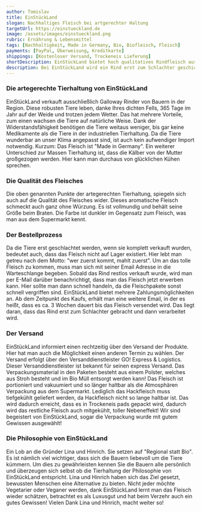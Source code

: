 ```yaml
---
author: Tomislav
title: EinStückLand
slogan: Nachhaltiges Fleisch bei artgerechter Haltung
targetUrl: https://einstueckland.de
image: /assets/images/einstueckland.png
rubric: Ernährung & Lebensmittel
tags: [Nachhaltigkeit, Made in Germany, Bio, Biofleisch, Fleisch]
payments: [PayPal, Überweisung, Kreditkarte]
shippings: [Kostenloser Versand, Trockeneis Lieferung]
shortDescription: EinStückLand bietet hoch qualitatives Rindfleisch aus artgerechter, regionaler und respektvoller Tierhaltung an.
description: Bei EinStückLand wird ein Rind erst zum Schlachter geschickt wenn es restlos verkauft wurde. EinStückLand etzt auf Regionalität und bezieht seine Galloway Rinder ausschließlich von Bauern in Schleswig-Holstein. Die Herkunft der Rinder ist sehr transparent gestaltet und kann zu 100% zurückverfolgt werden. Das Rind wird von einem Schlachter in der Nähe verarbeitet, portioniert und abgepackt. Der Vorteil daran ist, dass die Tiere keine langen und stressigen Transportwerge zurücklegen müssen. Dieses nachhaltige Konzept überzeugt!
---
```


### Die artegerechte Tierhaltung von EinStückLand

EinStückLand verkauft ausschließlich Galloway Rinder von Bauern in der Region. Diese robusten Tiere leben, danke Ihres dichten Fells, 365 Tage im Jahr auf der Weide und trotzen jedem Wetter. Das hat mehrere Vorteile, zum einen wachsen die Tiere auf natürliche Weise. Dank der Widerstandsfähigkeit benötigen die Tiere weitaus weniger, bis gar keine Medikamente als die Tiere in der industriellen Tierhaltung. Da die Tiere wunderbar an unser Klima angepasst sind, ist auch kein aufwendiger Import notwendig. Kurzum: Das Fleisch ist "Made in Germany". Ein weiterer Unterschied zur Massen Tierhaltung ist, dass die Kälber von der Mutter großgezogen werden. Hier kann man durchaus von glücklichen Kühen sprechen.

### Die Qualität des Fleisches

Die oben genannten Punkte der artegerechten Tierhaltung, spiegeln sich auch auf die Qualität des Fleisches wider. Dieses aromatische Fleisch schmeckt auch ganz ohne Würzung. Es ist vollmundig und behält seine Größe beim Braten. Die Farbe ist dunkler im Gegensatz zum Fleisch, was man aus dem Supermarkt kennt.

### Der Bestellprozess

Da die Tiere erst geschlachtet werden, wenn sie komplett verkauft wurden, bedeutet auch, dass das Fleisch nicht auf Lager existiert. Hier lebt man getreu nach dem Motto: "wer zuerst kommt, mahlt zuerst". Um an das tolle Fleisch zu kommen, muss man sich mit seiner Email Adresse in die Warteschlange begeben. Sobald das Rind restlos verkauft wurde, wird man per E-Mail darüber benachrichtigt, dass man das Fleisch jetzt erwerben kann. Hier sollte man dann schnell handeln, da die Fleischpakete sonst schnell vergriffen sind. EinStückLand bietet mehrere Zahlungsmöglichkeiten an. Ab dem Zeitpunkt des Kaufs, erhält man eine weitere Email, in der es heißt, dass es ca. 3 Wochen dauert bis das Fleisch versendet wird. Das liegt daran, dass das Rind erst zum Schlachter gebracht und dann verarbeitet wird.

### Der Versand

EinStückLand informiert einen rechtzeitig über den Versand der Produkte. Hier hat man auch die Möglichkeit einen anderen Termin zu wählen. Der Versand erfolgt über den Versanddienstleister GO! Express & Logistics. Dieser Versanddienstleister ist bekannt für seinen express Versand. Das Verpackungsmaterial in den Paketen besteht aus einem Polster, welches aus Stroh besteht und im Bio Müll entsorgt werden kann! Das Fleisch ist portioniert und vakuumiert und so länger haltbar als die Atmosphären Verpackung aus dem Supermarkt. Lediglich das Hackfleisch muss tiefgekühlt geliefert werden, da Hackfleisch nicht so lange haltbar ist. Das wird dadurch erreicht, dass es in Trockeneis pads gepackt wird, dadurch wird das restliche Fleisch auch mitgekühlt, toller Nebeneffekt! Wir sind begeistert von EinStückLand, sogar die Verpackung wurde mit gutem Gewissen ausgewählt!

### Die Philosophie von EinStückLand

Ein Lob an die Gründer Lina und Hinrich. Sie setzen auf "Regional statt Bio". Es ist nämlich viel wichtiger, dass sich die Bauern liebevoll um die Tiere kümmern. Um dies zu gewährleisten kennen Sie die Bauern alle persönlich und überzeugen sich selbst ob die Tierhaltung der Philosophie von EinStückLand entspricht. Lina und Hinrich haben sich das Ziel gesetzt, bewussten Menschen eine Alternative zu bieten. Nicht jeder möchte Vegetarier oder Veganer werden, dank EinStückLand lernt man das Fleisch wieder schätzen, betrachtet es als Luxusgut und hat beim Verzehr auch ein gutes Gewissen! Vielen Dank Lina und Hinrich, macht weiter so!
